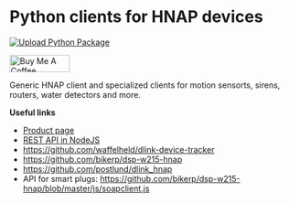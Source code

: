 # Python clients for HNAP devices

[![Upload Python Package](https://github.com/ldotlopez/python-hnap/actions/workflows/python-publish.yml/badge.svg)](https://github.com/ldotlopez/python-hnap/actions/workflows/python-publish.yml) 

<a href="https://www.buymeacoffee.com/zepolson" target="_blank"><img src="https://cdn.buymeacoffee.com/buttons/v2/default-yellow.png" alt="Buy Me A Coffee" style="height: 30px !important;width: 105px !important;" ></a>

Generic HNAP client and specialized clients for  motion sensorts, sirens,
routers, water detectors and more.

**Useful links**

  * [Product page](https://eu.dlink.com/es/es/products/dch-s220-mydlink-home-siren)
  * [REST API in NodeJS](https://github.com/mtflud/DCH-S220-Web-Control)
  * https://github.com/waffelheld/dlink-device-tracker
  * https://github.com/bikerp/dsp-w215-hnap
  * https://github.com/postlund/dlink_hnap
  * API for smart plugs: https://github.com/bikerp/dsp-w215-hnap/blob/master/js/soapclient.js
